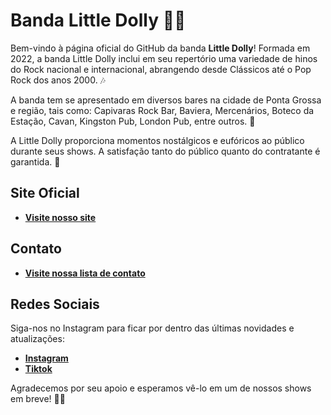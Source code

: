 # Banda Little Dolly 🎸🎤

Bem-vindo à página oficial do GitHub da banda **Little Dolly**! Formada em 2022, a banda Little Dolly inclui em seu repertório uma variedade de hinos do Rock nacional e internacional, abrangendo desde Clássicos até o Pop Rock dos anos 2000. 🎶

A banda tem se apresentado em diversos bares na cidade de Ponta Grossa e região, tais como: Capivaras Rock Bar, Baviera, Mercenários, Boteco da Estação, Cavan, Kingston Pub, London Pub, entre outros. 🎵

A Little Dolly proporciona momentos nostálgicos e eufóricos ao público durante seus shows. A satisfação tanto do público quanto do contratante é garantida. 🤘

## Site Oficial
- [**Visite nosso site**](https://littledolly.com.br)

## Contato
- [**Visite nossa lista de contato**](https://littledolly.com.br/contato)

## Redes Sociais
Siga-nos no Instagram para ficar por dentro das últimas novidades e atualizações:
- [**Instagram**](https://www.instagram.com/littledollybanda)
- [**Tiktok**](https://www.tiktok.com/@littledollybanda)

Agradecemos por seu apoio e esperamos vê-lo em um de nossos shows em breve! 🤟🎉
